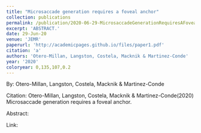 ```yaml
---
title: "Microsaccade generation requires a foveal anchor"
collection: publications
permalink: /publication/2020-06-29-MicrosaccadeGenerationRequiresAFovealAnchor
excerpt: 'ABSTRACT.'
date: 29-Jun-20
venue: 'JEMR'
paperurl: 'http://academicpages.github.io/files/paper1.pdf'
citation: 'a'
authors: 'Otero-Millan, Langston, Costela, Macknik & Martinez-Conde'
year: '2020'
coloryear: 0,135,107,0.2
---
```


By: Otero-Millan, Langston, Costela, Macknik & Martinez-Conde

Citation: Otero-Millan, Langston, Costela, Macknik & Martinez-Conde(2020) Microsaccade generation requires a foveal anchor. 

Abstract: 

Link: 
